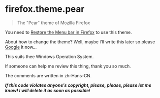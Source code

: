 # firefox.theme.pear
> The "Pear" theme of Mozilla Firefox

You need to [Restore the Menu bar in Firefox](https://support.mozilla.org/en-US/kb/restore-menu-bar-firefox) to use this theme.

About how to change the theme? Well, maybe I'll write this later so please [Google](https://www.google.com/) it now...

This suits thee Windows Operation System.

If someone can help me review this thing, thank you so much.

The comments are written in zh-Hans-CN.

***If this code violates anyone's copyright, please, please, please let me know! I will delete it as soon as possible!***
